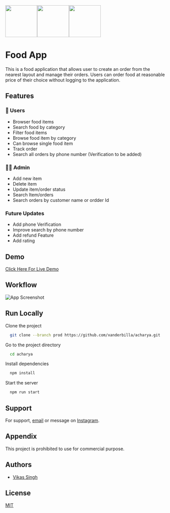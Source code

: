 <div style="display:flex;">
  <img src="https://i.imgur.com/6bvTjCh.png" alt="" height="100px" width="100px"> 
  <img src="https://www.pngall.com/wp-content/uploads/5/Vertical-Line-PNG-Images.png" alt="" height="100px">
<img src="https://i.imgur.com/G6sWWqH.png" alt="" height="100px" >
  </div>

# Food App

This is a food application that allows user to create an order from the nearest layout and manage their orders. Users can order food at reasonable price of their choice without logging to the application. 

## Features

### 👤 Users
- Browser food items
- Search food by category
- Filter food items
- Browse food item by category
- Can browse single food item
- Track order
- Search all orders by phone number (Verification to be added)

### 👩‍💻 Admin

- Add new item
- Delete item
- Update item/order status
- Search Item/orders
- Search orders by customer name or ordder Id

### Future Updates

- Add phone Verification
- Improve search by phone number
- Add refund Feature
- Add rating

## Demo

[Click Here For Live Demo](https://food.xanderbilla.com)

## Workflow

![App Screenshot](https://i.imgur.com/8EE3Lo8.png)

## Run Locally

Clone the project

```bash
  git clone --branch prod https://github.com/xanderbilla/acharya.git
```

Go to the project directory

```bash
  cd acharya
```

Install dependencies

```bash
  npm install
```

Start the server

```bash
  npm run start
```

## Support

For support, [email](mailto:dev.xanderbilla@gmail.com) or message on [Instagram](https://instagram.com/xanderbilla).


## Appendix

This project is prohibited to use for commercial purpose.

## Authors

- [Vikas Singh](https://www.github.com/xanderbilla)

## License

[MIT](https://choosealicense.com/licenses/mit/)
